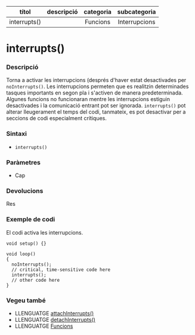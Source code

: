
| títol | descripció   | categoria  | subcategoria        |
| :---: | :----------: | :--------: | :-----------------: |
| interrupts() | | Funcions | Interrupcions |

# interrupts()

### Descripció

Torna a activar les interrupcions (després d'haver estat desactivades per `noInterrupts()`. Les interrupcions permeten que es realitzin determinades tasques importants en segon pla i s'activen de manera predeterminada. Algunes funcions no funcionaran mentre les interrupcions estiguin desactivades i la comunicació entrant pot ser ignorada. `interrupts()` pot alterar lleugerament el temps del codi, tanmateix, es pot desactivar per a seccions de codi especialment crítiques.

### Sintaxi

* `interrupts()`

### Paràmetres

* Cap

### Devolucions

Res

### Exemple de codi

El codi activa les interrupcions.

```
void setup() {}

void loop()
{
  noInterrupts();
  // critical, time-sensitive code here
  interrupts();
  // other code here
}
```

### Vegeu també

* LLENGUATGE [ attachInterrupts() ](../Interrupcions-externes/attachInterrupt.md)  
* LLENGUATGE [ detachInterrupts() ](../Interrupcions-externes/dettachInterrupt.md)  
* LLENGUATGE [Funcions](../Funcions.md)  

